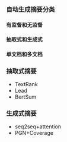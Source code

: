### 自动生成摘要分类
#### 有监督和无监督
#### 抽取式和生成式
#### 单文档和多文档
### 抽取式摘要
+ TextRank
+ Lead
+ BertSum
### 生成式摘要
+ seq2seq+attention
+ PGN+Coverage
